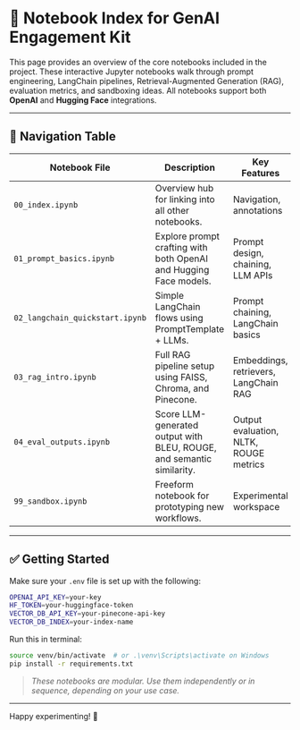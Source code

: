 # 📓 Notebook Index for GenAI Engagement Kit

This page provides an overview of the core notebooks included in the project. These interactive Jupyter notebooks walk through prompt engineering, LangChain pipelines, Retrieval-Augmented Generation (RAG), evaluation metrics, and sandboxing ideas. All notebooks support both **OpenAI** and **Hugging Face** integrations.

---

## 🧭 Navigation Table

| Notebook File | Description | Key Features |
|---------------|-------------|---------------|
| `00_index.ipynb` | Overview hub for linking into all other notebooks. | Navigation, annotations |
| `01_prompt_basics.ipynb` | Explore prompt crafting with both OpenAI and Hugging Face models. | Prompt design, chaining, LLM APIs |
| `02_langchain_quickstart.ipynb` | Simple LangChain flows using PromptTemplate + LLMs. | Prompt chaining, LangChain basics |
| `03_rag_intro.ipynb` | Full RAG pipeline setup using FAISS, Chroma, and Pinecone. | Embeddings, retrievers, LangChain RAG |
| `04_eval_outputs.ipynb` | Score LLM-generated output with BLEU, ROUGE, and semantic similarity. | Output evaluation, NLTK, ROUGE metrics |
| `99_sandbox.ipynb` | Freeform notebook for prototyping new workflows. | Experimental workspace |

---

## ✅ Getting Started

Make sure your `.env` file is set up with the following:

```bash
OPENAI_API_KEY=your-key
HF_TOKEN=your-huggingface-token
VECTOR_DB_API_KEY=your-pinecone-api-key
VECTOR_DB_INDEX=your-index-name
```

Run this in terminal:
```bash
source venv/bin/activate  # or .\venv\Scripts\activate on Windows
pip install -r requirements.txt
```

> _These notebooks are modular. Use them independently or in sequence, depending on your use case._

---

Happy experimenting! 🚀
